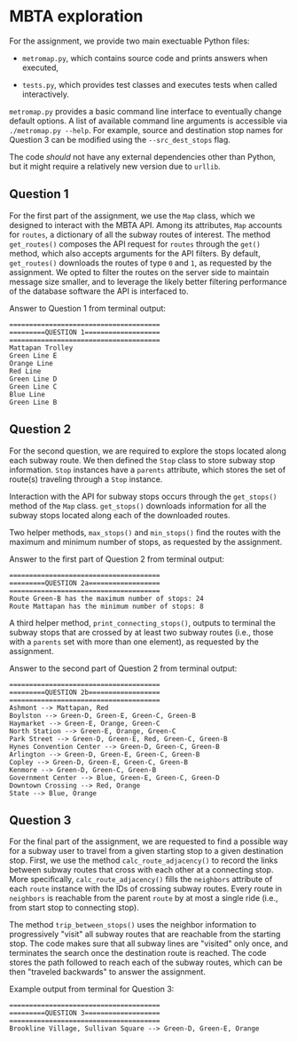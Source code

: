 # MBTA exploration

For the assignment, we provide two main exectuable Python files:

- ```metromap.py```, which contains source code and prints answers
  when executed,
  
- ```tests.py```, which provides test classes and executes tests 
when called interactively. 

```metromap.py``` provides a basic command line interface to eventually change default options. 
A list of available command line arguments is accessible via ```./metromap.py --help```.
For example, source and destination stop names for Question 3 can be modified using the 
```--src_dest_stops``` flag. 

The code _should_ not have any external dependencies other than Python, but it might require a relatively new version due to ```urllib```.

## Question 1

For the first part of the assignment, we use the ```Map``` class,
which we designed to interact with the MBTA API. Among its 
attributes, ```Map``` accounts for ```routes```, a 
dictionary of all the subway routes of interest. The method
```get_routes()``` composes the API request for ```routes```
through the ```get()``` method, which also accepts
arguments for the API filters. By default, ```get_routes()```
downloads the routes of type ```0``` and ```1```, as requested by the
assignment. We opted to filter the routes on the server side to maintain
message size smaller, and to leverage the likely better filtering performance 
of the database software the API is interfaced to.

Answer to Question 1 from terminal output:
```
======================================
=========QUESTION 1===================
======================================
Mattapan Trolley
Green Line E
Orange Line
Red Line
Green Line D
Green Line C
Blue Line
Green Line B
```

## Question 2

For the second question, we are required to explore the stops
located along each subway route. We then defined the
```Stop``` class to store subway stop information.
```Stop``` instances have a ```parents``` attribute, which stores the
set of route(s) traveling through a ```Stop``` instance. 

Interaction with the API for subway stops occurs through the 
```get_stops()``` method of the ```Map``` class. ```get_stops()```
downloads information for all the subway stops located along each of
the downloaded routes. 

Two helper methods, ```max_stops()``` and ```min_stops()``` find the
routes with the maximum and minimum number of stops, as requested by
the assignment. 

Answer to the first part of Question 2 from terminal
output: 
```
======================================
=========QUESTION 2a==================
======================================
Route Green-B has the maximum number of stops: 24
Route Mattapan has the minimum number of stops: 8
```

A third helper method, ```print_connecting_stops()```, outputs to
terminal the subway stops that are crossed by at least two subway
routes (i.e., those with a ```parents``` set with more than one
element), as requested by the assignment. 

Answer to the second part of Question 2 from terminal output:
```
======================================
=========QUESTION 2b==================
======================================
Ashmont --> Mattapan, Red
Boylston --> Green-D, Green-E, Green-C, Green-B
Haymarket --> Green-E, Orange, Green-C
North Station --> Green-E, Orange, Green-C
Park Street --> Green-D, Green-E, Red, Green-C, Green-B
Hynes Convention Center --> Green-D, Green-C, Green-B
Arlington --> Green-D, Green-E, Green-C, Green-B
Copley --> Green-D, Green-E, Green-C, Green-B
Kenmore --> Green-D, Green-C, Green-B
Government Center --> Blue, Green-E, Green-C, Green-D
Downtown Crossing --> Red, Orange
State --> Blue, Orange
```

## Question 3

For the final part of the assignment, we are requested to find a
possible way for a subway user to travel from a given starting stop 
to a given destination stop. First, we use the method 
```calc_route_adjacency()``` to record the links between subway 
routes that cross with each other at a connecting stop. More specifically,
```calc_route_adjacency()``` fills
the ```neighbors``` attribute of each ```route``` instance with the IDs 
of crossing subway routes. Every route in ```neighbors```
is reachable from the parent ```route``` by at most a single ride  (i.e.,
from start stop to connecting stop). 

The method ```trip_between_stops()``` uses the neighbor information to
progressively "visit" all subway 
routes that are reachable from the starting stop. The code
makes sure that all subway lines are "visited" only once, and terminates 
the search once the destination route is reached. 
The code stores the path followed to reach each of the subway routes, 
which can be then "traveled backwards" to answer the assignment. 

Example output from terminal for Question 3:
```
======================================
=========QUESTION 3===================
======================================
Brookline Village, Sullivan Square --> Green-D, Green-E, Orange
```





